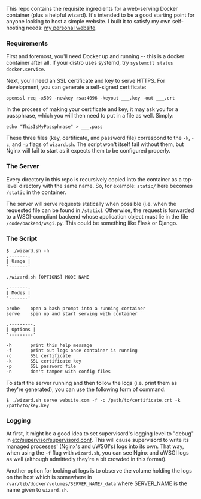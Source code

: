 This repo contains the requisite ingredients for a web-serving Docker container
(plus a helpful wizard). It's intended to be a good starting point for anyone
looking to host a simple website. I built it to satisfy my own self-hosting
needs: [my personal website](https://ian.leinbach.me).

### Requirements

First and foremost, you'll need Docker up and running -- this is a docker
container after all. If your distro uses systemd, try `systemctl status
docker.service`.

Next, you'll need an SSL certificate and key to serve HTTPS. For development,
you can generate a self-signed certificate:

```
openssl req -x509 -newkey rsa:4096 -keyout ___.key -out ___.crt
```

In the process of making your certificate and key, it may ask you for a
passphrase, which you will then need to put in a file as well. Simply:

```
echo "ThisIsMyPassphrase" > ___.pass
```

These three files (key, certificate, and password file) correspond to the `-k`,
`-c`, and `-p` flags of `wizard.sh`. The script won't itself fail without them,
but Nginx will fail to start as it expects them to be configured properly.

### The Server

Every directory in this repo is recursively copied into the container as a
top-level directory with the same name. So, for example: `static/` here becomes
`/static` in the container.

The server will serve requests statically when possible (i.e. when the requested
file can be found in `/static`). Otherwise, the request is forwarded to a
WSGI-compliant backend whose application object must lie in the file
`/code/backend/wsgi.py`. This could be something like Flask or Django.

### The Script

```
$ ./wizard.sh -h
.-------.
| Usage |
'-------'

./wizard.sh [OPTIONS] MODE NAME

.-------.
| Modes |
'-------'

probe    open a bash prompt into a running container
serve    spin up and start serving with container

.---------.
| Options |
'---------'

-h       print this help message
-f       print out logs once container is running
-c       SSL certificate
-k       SSL certificate key
-p       SSL password file
-n       don't tamper with config files
```

To start the server running and then follow the logs (i.e. print them as they're
generated), you can use the following form of command:

```
$ ./wizard.sh serve website.com -f -c /path/to/certificate.crt -k /path/to/key.key
```

### Logging

At first, it might be a good idea to set supervisord's logging level to "debug"
in [etc/supervisor/supervisord.conf](etc/supervisor/supervisord.conf). This will
cause supervisord to write its managed processes' (Nginx's and uWSGI's) logs
into its own. That way, when using the `-f` flag with `wizard.sh`, you can see
Nginx and uWSGI logs as well (although admittedly they're a bit crowded in this
format).

Another option for looking at logs is to observe the volume holding the logs on
the host which is somewhere in `/var/lib/docker/volumes/SERVER_NAME/_data` where
SERVER_NAME is the name given to `wizard.sh`.

